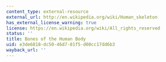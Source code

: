 ```yaml
---
content_type: external-resource
external_url: http://en.wikipedia.org/wiki/Human_skeleton
has_external_license_warning: true
license: https://en.wikipedia.org/wiki/All_rights_reserved
status: ''
title: Bones of the Human Body
uid: e3de6818-dc50-46d7-81f5-d00cc17dd6b3
wayback_url: ''
---
```

